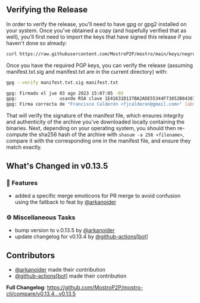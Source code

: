 ## Verifying the Release
In order to verify the release, you'll need to have gpg or gpg2 installed on your system. Once you've obtained a copy (and hopefully verified that as well), you'll first need to import the keys that have signed this release if you haven't done so already:
```bash
curl https://raw.githubusercontent.com/MostroP2P/mostro/main/keys/negrunch.asc | gpg --import
```
Once you have the required PGP keys, you can verify the release (assuming manifest.txt.sig and manifest.txt are in the current directory) with:
```bash
gpg --verify manifest.txt.sig manifest.txt

gpg: Firmado el jue 03 ago 2023 15:07:05 -03
gpg:                usando RSA clave 1E41631D137BA2ADE55344F73852B843679AD6F0
gpg: Firma correcta de "Francisco Calderón <fjcalderon@gmail.com>" [absoluta]

```
That will verify the signature of the manifest file, which ensures integrity and authenticity of the archive you've downloaded locally containing the binaries. Next, depending on your operating system, you should then re-compute the sha256 hash of the archive with `shasum -a 256 <filename>`, compare it with the corresponding one in the manifest file, and ensure they match exactly.

## What's Changed in v0.13.5

### 🚀 Features


* added a specific merge emoticons for PR merge to avoid confusion using the fallback to feat by [@arkanoider](https://github.com/arkanoider)

### ⚙️ Miscellaneous Tasks


* bump version to v.0.13.5 by [@arkanoider](https://github.com/arkanoider)
* update changelog for v0.13.4 by [@github-actions[bot]](https://github.com/github-actions[bot])

## Contributors
* [@arkanoider](https://github.com/arkanoider) made their contribution
* [@github-actions[bot]](https://github.com/github-actions[bot]) made their contribution

**Full Changelog**: https://github.com/MostroP2P/mostro-cli/compare/v0.13.4...v0.13.5

<!-- generated by git-cliff -->

